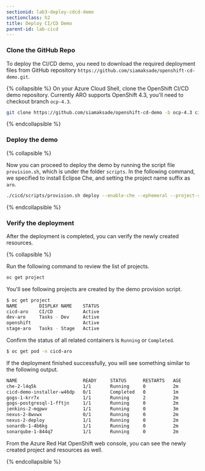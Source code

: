 ```yaml
---
sectionid: lab3-deploy-cdcd-demo
sectionclass: h2
title: Deploy CI/CD Demo
parent-id: lab-cicd
---
```


### Clone the GitHub Repo 

To deploy the CI/CD demo, you need to download the required deployment files from GitHub repository `https://github.com/siamaksade/openshift-cd-demo.git`.

{% collapsible %}
On your Azure Cloud Shell, clone the OpenShift CI/CD demo repository. Currently ARO supports OpenShift 4.3, you'll need to checkout branch `ocp-4.3`.

```sh
git clone https://github.com/siamaksade/openshift-cd-demo -b ocp-4.3 cicd
```
{% endcollapsible %}

### Deploy the demo 

{% collapsible %}


Now you can proceed to deploy the demo by running the script file `provision.sh`, which is under the folder `scripts`. In the following command, we specified to install Eclipse Che, and setting the project name suffix as `aro`.

```sh
./cicd/scripts/provision.sh deploy --enable-che --ephemeral --project-suffix aro
```
{% endcollapsible %}

### Verify the deployment

After the deployment is completed, you can verify the newly created resources.

{% collapsible %}

Run the following command to review the list of projects.

```sh
oc get project
```

You'll see following projects are created by the demo provision script.
```sh
$ oc get project
NAME        DISPLAY NAME    STATUS
cicd-aro    CI/CD           Active
dev-aro     Tasks - Dev     Active
openshift                   Active
stage-aro   Tasks - Stage   Active

```

Confirm the status of all related containers is `Running` or `Completed`.

```sh
$ oc get pod -n cicd-aro
```

If the deployment finished successfully, you will see something similar to the following output.
```sh
NAME                        READY     STATUS      RESTARTS   AGE
che-2-l4q5k                 1/1       Running     0          2m
cicd-demo-installer-w46dp   0/1       Completed   0          1m
gogs-1-krr7x                1/1       Running     2          2m
gogs-postgresql-1-fftjn     1/1       Running     0          2m
jenkins-2-mqpwv             1/1       Running     0          3m
nexus-2-8wvwx               0/1       Running     0          2m
nexus-2-deploy              1/1       Running     0          2m
sonardb-1-4b6kg             1/1       Running     0          2m
sonarqube-1-844q7           1/1       Running     0          2m
```

From the Azure Red Hat OpenShift web console, you can see the newly created project and resources as well.

{% endcollapsible %}
